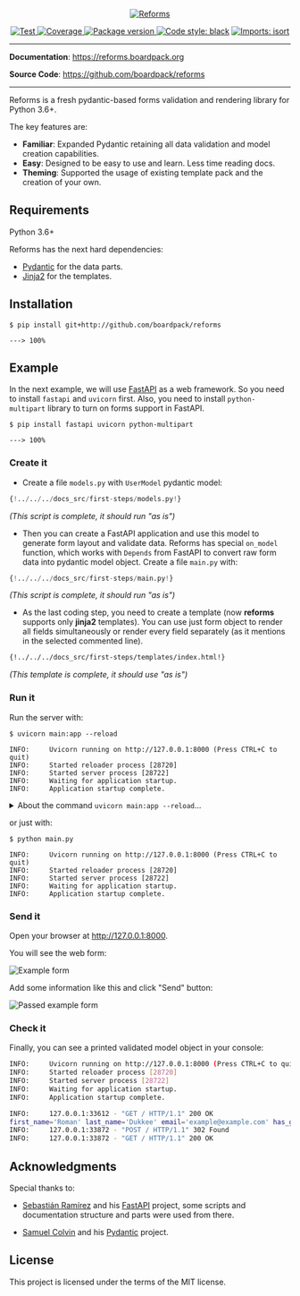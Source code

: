 <p align="center">
  <a href="https://reforms.boardpack.org/"><img src="https://reforms-boardpack.netlify.app/img/logo-white.png" alt="Reforms"></a>
</p>
<!--<p align="center">
    <em>Reforms is a fresh pydantic-based forms validation and rendering library for Python 3.6+.</em>
</p>-->
<p align="center">
    <a href="https://github.com/boardpack/reforms/actions?query=workflow%3ATest" target="_blank">
        <img src="https://github.com/boardpack/reforms/workflows/Test/badge.svg" alt="Test">
    </a>
    <a href="https://codecov.io/gh/boardpack/reforms" target="_blank">
        <img src="https://img.shields.io/codecov/c/github/boardpack/reforms?color=%2334D058" alt="Coverage">
    </a>
    <a href="https://pypi.org/project/reforms" target="_blank">
        <img src="https://img.shields.io/pypi/v/reforms?color=%2334D058&label=pypi%20package" alt="Package version">
    </a>
    <a href="https://github.com/psf/black"><img alt="Code style: black" src="https://camo.githubusercontent.com/d91ed7ac7abbd5a6102cbe988dd8e9ac21bde0a73d97be7603b891ad08ce3479/68747470733a2f2f696d672e736869656c64732e696f2f62616467652f636f64652532307374796c652d626c61636b2d3030303030302e737667" data-canonical-src="https://img.shields.io/badge/code%20style-black-000000.svg" style="max-width:100%;"></a>
    <a href="https://pycqa.github.io/isort/" rel="nofollow"><img src="https://camo.githubusercontent.com/fe4a658dd745f746410f961ae45d44355db1cc0e4c09c7877d265c1380248943/68747470733a2f2f696d672e736869656c64732e696f2f62616467652f253230696d706f7274732d69736f72742d2532333136373462313f7374796c653d666c6174266c6162656c436f6c6f723d656638333336" alt="Imports: isort" data-canonical-src="https://img.shields.io/badge/%20imports-isort-%231674b1?style=flat&amp;labelColor=ef8336" style="max-width:100%;"></a>
</p>

---

**Documentation**: <a href="https://reforms-boardpack.netlify.app" target="_blank">https://reforms.boardpack.org</a>

**Source Code**: <a href="https://github.com/boardpack/reforms" target="_blank">https://github.com/boardpack/reforms</a>

---

Reforms is a fresh pydantic-based forms validation and rendering library for Python 3.6+.

The key features are:

* **Familiar**: Expanded Pydantic retaining all data validation and model creation 
capabilities.
* **Easy**: Designed to be easy to use and learn. Less time reading docs.
* **Theming**: Supported the usage of existing template pack and the creation of your 
own.

## Requirements

Python 3.6+

Reforms has the next hard dependencies:

* <a href="https://pydantic-docs.helpmanual.io/" class="external-link" target="_blank">Pydantic</a> for the data parts.
* <a href="https://jinja.palletsprojects.com/" class="external-link" target="_blank">Jinja2</a> for the templates.

## Installation

<div class="termy">

```console
$ pip install git+http://github.com/boardpack/reforms

---> 100%
```

</div>

## Example

In the next example, we will use <a href="https://fastapi.tiangolo.com/" class="external-link" target="_blank">FastAPI</a>
as a web framework. So you need to install `fastapi` and `uvicorn` first. Also, you 
need to install `python-multipart` library to turn on forms support in FastAPI.

<div class="termy">

```console
$ pip install fastapi uvicorn python-multipart

---> 100%
```

</div>

### Create it

* Create a file `models.py` with `UserModel` pydantic model:

```Python
{!../../../docs_src/first-steps/models.py!}
```
_(This script is complete, it should run "as is")_

* Then you can create a FastAPI application and use this model to generate form 
layout and validate data. Reforms has special `on_model` function, which works 
with `Depends` from FastAPI to convert raw form data into pydantic model object. 
Create a file `main.py` with:

```Python hl_lines="8 19 23 28"
{!../../../docs_src/first-steps/main.py!}
```
_(This script is complete, it should run "as is")_

* As the last coding step, you need to create a template (now **reforms** supports only 
**jinja2** templates). You can use just form object to render all fields 
simultaneously or render every field separately (as it mentions in the selected 
commented line).

```HTML hl_lines="10"
{!../../../docs_src/first-steps/templates/index.html!}
```
_(This template is complete, it should use "as is")_

### Run it

Run the server with:

<div class="termy">

```console
$ uvicorn main:app --reload

INFO:     Uvicorn running on http://127.0.0.1:8000 (Press CTRL+C to quit)
INFO:     Started reloader process [28720]
INFO:     Started server process [28722]
INFO:     Waiting for application startup.
INFO:     Application startup complete.
```

</div>

<details markdown="1">
<summary>About the command <code>uvicorn main:app --reload</code>...</summary>

The command `uvicorn main:app` refers to:

* `main`: the file `main.py` (the Python "module").
* `app`: the object created inside of `main.py` with the line `app = FastAPI()`.
* `--reload`: make the server restart after code changes. Only do this for development.

</details>

or just with:

<div class="termy">

```console
$ python main.py

INFO:     Uvicorn running on http://127.0.0.1:8000 (Press CTRL+C to quit)
INFO:     Started reloader process [28720]
INFO:     Started server process [28722]
INFO:     Waiting for application startup.
INFO:     Application startup complete.
```

</div>

### Send it

Open your browser at <a href="http://127.0.0.1:8000" class="external-link" target="_blank">http://127.0.0.1:8000</a>.

You will see the web form:

![Example form](https://reforms-boardpack.netlify.app/img/index/index-01-web-form.png)

Add some information like this and click "Send" button:

![Passed example form](https://reforms-boardpack.netlify.app/img/index/index-02-web-form-passed.png)

### Check it

Finally, you can see a printed validated model object in your console:

```bash hl_lines="8"
INFO:     Uvicorn running on http://127.0.0.1:8000 (Press CTRL+C to quit)
INFO:     Started reloader process [28720]
INFO:     Started server process [28722]
INFO:     Waiting for application startup.
INFO:     Application startup complete.

INFO:     127.0.0.1:33612 - "GET / HTTP/1.1" 200 OK
first_name='Roman' last_name='Dukkee' email='example@example.com' has_github=True
INFO:     127.0.0.1:33872 - "POST / HTTP/1.1" 302 Found
INFO:     127.0.0.1:33872 - "GET / HTTP/1.1" 200 OK
```

## Acknowledgments

Special thanks to:

 * [Sebastián Ramírez](https://github.com/tiangolo) and his [FastAPI](https://github.com/tiangolo/fastapi) project,  some scripts and documentation structure and parts were used from there.
 
 * [Samuel Colvin](https://github.com/samuelcolvin) and his [Pydantic](https://github.com/samuelcolvin/pydantic/) project.

## License

This project is licensed under the terms of the MIT license.
